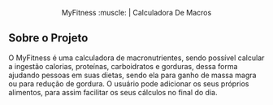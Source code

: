 <p align="center">MyFitness :muscle: | Calculadora De Macros</p>



## Sobre o Projeto

O MyFitness é uma calculadora de macronutrientes, sendo possível calcular a ingestão calorias, proteínas, carboidratos e gorduras, dessa forma ajudando pessoas em suas dietas, sendo ela para ganho de massa magra ou para redução de gordura. O usuário pode adicionar os seus próprios alimentos, para assim facilitar os seus cálculos no final do dia.

